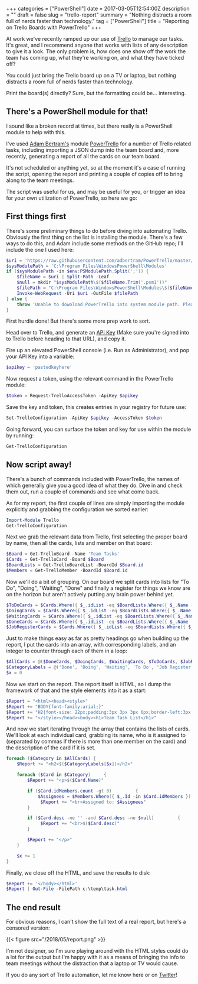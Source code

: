 +++
categories = ["PowerShell"]
date = 2017-03-05T12:54:00Z
description = ""
draft = false
slug = "trello-report"
summary = "Nothing distracts a room full of nerds faster than technology."
tag = ["PowerShell"]
title = "Reporting on Trello Boards with PowerTrello"
+++


At work we've recently ramped up our use of [Trello](https://trello.com/) to manage our tasks. It's great, and I recommend anyone that works with lists of any description to give it a look. The only problem is, how does one show off the work the team has coming up, what they're working on, and what they have ticked off?

You could just bring the Trello board up on a TV or laptop, but nothing distracts a room full of nerds faster than technology.

Print the board(s) directly? Sure, but the formatting could be… interesting.

## **There's a PowerShell module for that!**

I sound like a broken record at times, but there really is a PowerShell module to help with this.

I've used [Adam Bertram's](https://twitter.com/adbertram) module [PowerTrello](https://github.com/adbertram/PowerTrello) for a number of Trello related tasks, including importing a JSON dump into the team board and, more recently, generating a report of all the cards on our team board.

It's not scheduled or anything yet, so at the moment it's a case of running the script, opening the report and printing a couple of copies off to bring along to the team meetings.

The script was useful for us, and may be useful for you, or trigger an idea for your own utilization of PowerTrello, so here we go:

## **First things first**

There's some preliminary things to do before diving into automating Trello. Obviously the first thing on the list is installing the module. There's a few ways to do this, and Adam include some methods on the GitHub repo; I'll include the one I used here:

```powershell
$uri = 'https://raw.githubusercontent.com/adbertram/PowerTrello/master/Trello.psm1'
$sysModulePath = 'C:\Program Files\WindowsPowerShell\Modules'
if ($sysModulePath -in $env:PSModulePath.Split(';')) {
    $fileName = $uri | Split-Path -Leaf
    $null = mkdir "$sysModulePath\$($fileName.Trim('.psm1'))"
    $filePath = "C:\Program Files\WindowsPowerShell\Modules\$($fileName.Trim('.psm1'))\$($uri | Split-Path -Leaf)"
    Invoke-WebRequest -Uri $uri -OutFile $filePath
} else {
    throw 'Unable to download PowerTrello into system module path. Please put it there manually.'
}

```

First hurdle done! But there's some more prep work to sort.

Head over to Trello, and generate an [API Key](https://trello.com/app-key) (Make sure you're signed into to Trello before heading to that URL), and copy it.

Fire up an elevated PowerShell console (i.e. Run as Administrator), and pop your API Key into a variable:

```powershell
$apikey = 'pastedkeyhere'

```

Now request a token, using the relevant command in the PowerTrello module:

```powershell
$token = Request-TrelloAccessToken -ApiKey $apikey

```

Save the key and token, this creates entries in your registry for future use:

```powershell
Set-TrelloConfiguration -ApiKey $apikey -AccessToken $token

```

Going forward, you can surface the token and key for use within the module by running:

```powershell
Get-TrelloConfiguration

```

## **Now script away!**

There's a bunch of commands included with PowerTrello, the names of which generally give you a good idea of what they do. Dive in and check them out, run a couple of commands and see what come back.

As for my report, the first couple of lines are simply importing the module explicitly and grabbing the configuration we sorted earlier:

```powershell
Import-Module Trello
Get-TrelloConfiguration

```

Next we grab the relevant data from Trello, first selecting the proper board by name, then all the cards, lists and member on that board:

```powershell
$Board = Get-TrelloBoard -Name 'Team Tasks'
$Cards = Get-TrelloCard -Board $Board
$BoardLists = Get-TrelloBoardList -BoardId $Board.id
$Members = Get-TrelloMember -BoardId $Board.id

```

Now we'll do a bit of grouping. On our board we split cards into lists for "To Do", "Doing", "Waiting", "Done" and finally a register for things we know are on the horizon but aren't actively putting any brain power behind yet.

```powershell
$ToDoCards = $Cards.Where({ $_.idList -eq $BoardLists.Where({ $_.Name -eq 'To Do' }).id })
$DoingCards = $Cards.Where({ $_.idList -eq $BoardLists.Where({ $_.Name -eq 'Doing' }).id })
$WaitingCards = $Cards.Where({ $_.idList -eq $BoardLists.Where({ $_.Name -eq 'Waiting' }).id })
$DoneCards = $Cards.Where({ $_.idList -eq $BoardLists.Where({ $_.Name -eq 'Done' }).id })
$JobRegisterCards = $Cards.Where({ $_.idList -eq $BoardLists.Where({ $_.Name -eq 'Job Register' }).id })

```

Just to make things easy as far as pretty headings go when building up the report, I put the cards into an array, with corresponding labels, and an integer to counter through each of them in a loop:

```powershell
$AllCards = @($DoneCards, $DoingCards, $WaitingCards, $ToDoCards, $JobRegisterCards)
$CategoryLabels = @('Done', 'Doing', 'Waiting', 'To Do', 'Job Register')
$x = 0

```

Now we start on the report. The report itself is HTML, so I dump the framework of that and the style elements into it as a start:

```powershell
$Report = "<html><head><style>"
$Report += "BODY{font-family:arial;}"
$Report += "H2{font-size: 22px;padding:3px 3px 3px 6px;border-left:3px solid #c6c1b8;background:#f2efe9;display:block;}"
$Report += "</style></head><body><h1>Team Task List</h1>"

```

And now we start iterating through the array that contains the lists of cards. We'll look at each individual card, grabbing its name, who is it assigned to (separated by commas if there is more than one member on the card) and the description of the card if it is set.

```powershell
foreach ($Category in $AllCards) {
    $Report += "<h2>$($CategoryLabels[$x])</h2>"

    foreach ($Card in $Category)     {
        $Report += "<p>$($Card.Name)"

        if ($Card.idMembers.count -gt 0)         {
            $Assignees = $Members.Where({ $_.Id -in $Card.idMembers }).fullName.foreach({ $_.Split(' ')[0] }) -join ', '
             $Report += "<br>Assigned to: $Assignees"
        }

        if ($Card.desc -ne '' -and $Card.desc -ne $null)         {
             $Report += "<br>$($Card.desc)"
        }

        $Report += "</p>"
    }

    $x += 1
}

```

Finally, we close off the HTML, and save the results to disk:

```powershell
$Report += '</body></html>'
$Report | Out-File -FilePath c:\temp\task.html

```

## **The end result**

For obvious reasons, I can't show the full text of a real report, but here's a censored version:

{{< figure src="/2018/05/report.png" >}}

I'm not designer, so I'm sure playing around with the HTML styles could do a lot for the output but I'm happy with it as a means of bringing the info to team meetings without the distraction that a laptop or TV would cause.

If you do any sort of Trello automation, let me know here or on [Twitter](https://twitter.com/WindosNZ)!

